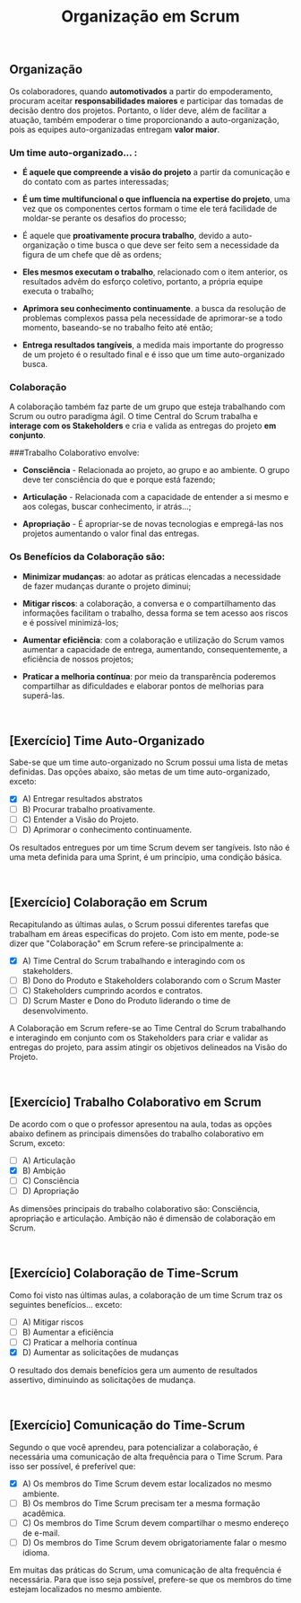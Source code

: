 <div align="center">

# Organização em Scrum

</div>

<br>

## Organização


Os colaboradores, quando **automotivados** a partir do empoderamento, procuram aceitar **responsabilidades maiores** e participar das tomadas de decisão dentro dos projetos. Portanto, o líder deve, além de facilitar a atuação, também empoderar o time proporcionando a auto-organização, pois as equipes auto-organizadas entregam **valor maior**.

### Um time auto-organizado... :

 - **É aquele que compreende a visão do projeto** a partir da comunicação e do contato com as partes interessadas;

 - **É um time multifuncional o que influencia na expertise do projeto**, uma vez que os componentes certos formam o time ele terá facilidade de moldar-se perante os desafios do processo;

 - É aquele que **proativamente procura trabalho**, devido a auto-organização o time busca o que deve ser feito sem a necessidade da figura de um chefe que dê as ordens;

 - **Eles mesmos executam o trabalho**, relacionado com o item anterior, os resultados advêm do esforço coletivo, portanto, a própria equipe executa o trabalho;

 - **Aprimora seu conhecimento continuamente**. a busca da resolução de problemas complexos passa pela necessidade de aprimorar-se a todo momento, baseando-se no trabalho feito até então;

 - **Entrega resultados tangíveis**, a medida mais importante do progresso de um projeto é o resultado final e é isso que um time auto-organizado busca.

### Colaboração

A colaboração também faz parte de um grupo que esteja trabalhando com Scrum ou outro paradigma ágil. O time Central do Scrum trabalha e **interage com os Stakeholders** e cria e valida as entregas do projeto **em conjunto**.

###Trabalho Colaborativo envolve:

 - **Consciência** - Relacionada ao projeto, ao grupo e ao ambiente. O grupo deve ter consciência do que e porque está fazendo;

 - **Articulação** - Relacionada com a capacidade de entender a si mesmo e aos colegas, buscar conhecimento, ir atrás...;

 - **Apropriação** - É apropriar-se de novas tecnologias e empregá-las nos projetos aumentando o valor final das entregas.

### Os Benefícios da Colaboração são:

 - **Minimizar mudanças**: ao adotar as práticas elencadas a necessidade de fazer mudanças durante o projeto diminui;

 - **Mitigar riscos**: a colaboração, a conversa e o compartilhamento das informações facilitam o trabalho, dessa forma se tem acesso aos riscos e é possível minimizá-los;

 - **Aumentar eficiência**: com a colaboração e utilização do Scrum vamos aumentar a capacidade de entrega, aumentando, consequentemente, a eficiência de nossos projetos;

 - **Praticar a melhoria contínua**: por meio da transparência poderemos compartilhar as dificuldades e elaborar pontos de melhorias para superá-las.

<br>

## [Exercício] Time Auto-Organizado

Sabe-se que um time auto-organizado no Scrum possui uma lista de metas definidas. Das opções abaixo, são metas de um time auto-organizado, exceto:

- [x] A) Entregar resultados abstratos
- [ ] B) Procurar trabalho proativamente.
- [ ] C) Entender a Visão do Projeto.
- [ ] D) Aprimorar o conhecimento continuamente.

Os resultados entregues por um time Scrum devem ser tangíveis. Isto não é uma meta definida para uma Sprint, é um princípio, uma condição básica.

<br>

## [Exercício] Colaboração em Scrum

Recapitulando as últimas aulas, o Scrum possui diferentes tarefas que trabalham em áreas especificas do projeto. Com isto em mente, pode-se dizer que "Colaboração" em Scrum refere-se principalmente a:

- [x] A) Time Central do Scrum trabalhando e interagindo com os stakeholders.
- [ ] B) Dono do Produto e Stakeholders colaborando com o Scrum Master
- [ ] C) Stakeholders cumprindo acordos e contratos.
- [ ] D) Scrum Master e Dono do Produto liderando o time de desenvolvimento.

A Colaboração em Scrum refere-se ao Time Central do Scrum trabalhando e interagindo em conjunto com os Stakeholders para criar e validar as entregas do projeto, para assim atingir os objetivos delineados na Visão do Projeto.

<br>

## [Exercício] Trabalho Colaborativo em Scrum

De acordo com o que o professor apresentou na aula, todas as opções abaixo definem as principais dimensões do trabalho colaborativo em Scrum, exceto:

- [ ] A) Articulação
- [x] B) Ambição
- [ ] C) Consciência
- [ ] D) Apropriação

As dimensões principais do trabalho colaborativo são: Consciência, apropriação e articulação. Ambição não é dimensão de colaboração em Scrum.

<br>

## [Exercício] Colaboração de Time-Scrum

Como foi visto nas últimas aulas, a colaboração de um time Scrum traz os seguintes benefícios... exceto:

- [ ] A) Mitigar riscos
- [ ] B) Aumentar a eficiência
- [ ] C) Praticar a melhoria contínua
- [x] D) Aumentar as solicitações de mudanças

O resultado dos demais benefícios gera um aumento de resultados assertivo, diminuindo as solicitações de mudança.

<br>

## [Exercício] Comunicação do Time-Scrum

Segundo o que você aprendeu, para potencializar a colaboração, é necessária uma comunicação de alta frequência para o Time Scrum. Para isso ser possível, é preferível que:

- [x] A) Os membros do Time Scrum devem estar localizados no mesmo ambiente.
- [ ] B) Os membros do Time Scrum precisam ter a mesma formação acadêmica.
- [ ] C) Os membros do Time Scrum devem compartilhar o mesmo endereço de e-mail.
- [ ] D) Os membros do Time Scrum devem obrigatoriamente falar o mesmo idioma.

Em muitas das práticas do Scrum, uma comunicação de alta frequência é necessária. Para que isso seja possível, prefere-se que os membros do time estejam localizados no mesmo ambiente.